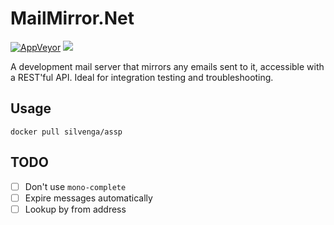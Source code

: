 # MailMirror.Net

[![AppVeyor](https://img.shields.io/appveyor/ci/Silvenga/mailmirror-net.svg?maxAge=2592000&style=flat-square)]()
[![](https://imagelayers.io/badge/silvenga/mailmirror.net:latest.svg)](https://imagelayers.io/?images=silvenga/mailmirror.net:latest)

A development mail server that mirrors any emails sent to it, accessible with a REST'ful API. Ideal for integration testing and troubleshooting. 

## Usage

```
docker pull silvenga/assp
```

## TODO

- [ ] Don't use `mono-complete`
- [ ] Expire messages automatically
- [ ] Lookup by from address